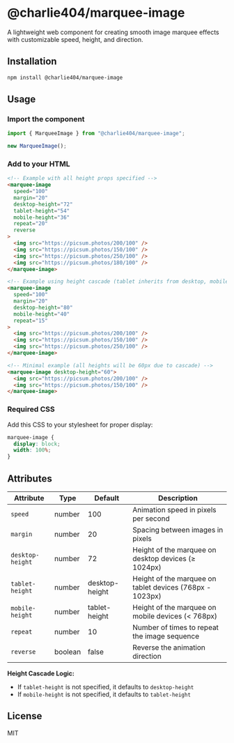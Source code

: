 # @charlie404/marquee-image

A lightweight web component for creating smooth image marquee effects with customizable speed, height, and direction.

## Installation

```bash
npm install @charlie404/marquee-image
```

## Usage

### Import the component

```javascript
import { MarqueeImage } from "@charlie404/marquee-image";

new MarqueeImage();
```

### Add to your HTML

```html
<!-- Example with all height props specified -->
<marquee-image
  speed="100"
  margin="20"
  desktop-height="72"
  tablet-height="54"
  mobile-height="36"
  repeat="20"
  reverse
>
  <img src="https://picsum.photos/200/100" />
  <img src="https://picsum.photos/150/100" />
  <img src="https://picsum.photos/250/100" />
  <img src="https://picsum.photos/180/100" />
</marquee-image>

<!-- Example using height cascade (tablet inherits from desktop, mobile from tablet) -->
<marquee-image
  speed="100"
  margin="20"
  desktop-height="80"
  mobile-height="40"
  repeat="15"
>
  <img src="https://picsum.photos/200/100" />
  <img src="https://picsum.photos/150/100" />
  <img src="https://picsum.photos/250/100" />
</marquee-image>

<!-- Minimal example (all heights will be 60px due to cascade) -->
<marquee-image desktop-height="60">
  <img src="https://picsum.photos/200/100" />
  <img src="https://picsum.photos/150/100" />
</marquee-image>
```

### Required CSS

Add this CSS to your stylesheet for proper display:

```css
marquee-image {
  display: block;
  width: 100%;
}
```

## Attributes

| Attribute        | Type    | Default        | Description                                              |
| ---------------- | ------- | -------------- | -------------------------------------------------------- |
| `speed`          | number  | 100            | Animation speed in pixels per second                     |
| `margin`         | number  | 20             | Spacing between images in pixels                         |
| `desktop-height` | number  | 72             | Height of the marquee on desktop devices (≥ 1024px)      |
| `tablet-height`  | number  | desktop-height | Height of the marquee on tablet devices (768px - 1023px) |
| `mobile-height`  | number  | tablet-height  | Height of the marquee on mobile devices (< 768px)        |
| `repeat`         | number  | 10             | Number of times to repeat the image sequence             |
| `reverse`        | boolean | false          | Reverse the animation direction                          |

**Height Cascade Logic:**

- If `tablet-height` is not specified, it defaults to `desktop-height`
- If `mobile-height` is not specified, it defaults to `tablet-height`

## License

MIT
